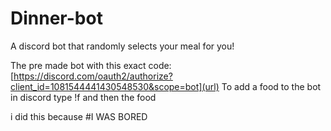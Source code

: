 # Dinner-bot
A discord bot that randomly selects your meal for you!

The pre made bot with this exact code: [https://discord.com/oauth2/authorize?client_id=1081544441430548530&scope=bot](url)
To add a food to the bot in discord type !f and then the food


i did this because
#I WAS BORED
